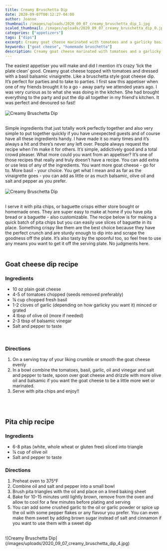 ```yaml
---
title: Creamy Bruschetta Dip
date: 2020-09-07T00:12:27-04:00
author: Joanne
thumbnail: /images/uploads/2020_09_07_creamy_bruschetta_dip_1.jpg
scaled_thumbnail: /images/uploads/2020_09_07_creamy_bruschetta_dip_0.jpg
categories: ["appetizers"]
tags: ["dips"]
excerpt: Creamy goat cheese marinated with tomatoes and a garlicky basic balsamic vinaigrette
keywords: ["goat cheese", "homemade bruschetta"]
description: Creamy goat cheese marinated with tomatoes and a garlicky basic balsamic vinaigrette
---
```


The easiest appetiser you will make and did I mention it’s crazy ‘lick the plate clean’ good. Creamy goat cheese topped with tomatoes and dressed with a basil balsamic vinaigrette. Like a bruschetta style goat cheese dip.  It’s perfect for parties and to take to parties. I first saw this appetiser when one of my friends brought it to a go - away party we attended years ago. I was very curious as to what she was doing in the kitchen. She had brought everything to the party and put the dip all together in my friend's kitchen. It was perfect and devoured so fast! 
</br>
</br>
![Creamy Bruschetta Dip](/images/uploads/2020_09_07_creamy_bruschetta_dip_2.jpg)
</br>
</br>

Simple ingredients that just totally work perfectly together and also very simple to put together quickly if you have unexpected guests and of course have all these ingredients handy. I have made it so many times and it’s always a hit and there’s never any left over. People always request the recipe when I’m make it for others. It’s simple, addictively good and a total crowd pleaser. What more could you want from an appetiser? It’s one of those recipes that really and truly doesn’t have a recipe. You can add extra or use less of any of the ingredients. You want more goat cheese - go for to.  More basil - your choice.  You get what I mean and as far as the vinaigrette goes - you can add as little or as much balsamic, olive oil and salt and pepper as you prefer. 
</br>
</br>
![Creamy Bruschetta Dip](/images/uploads/2020_09_07_creamy_bruschetta_dip_3.jpg)
</br>
</br>

I serve it with pita chips, or baguette crisps either store bought or homemade ones. They are super easy to make at home if you have pita bread or a baguette - also customizable. The recipe below is for making a quick batch of pita chips but you can easily use slices of baguette in its place. Something crispy like them are the best choice because they have the perfect crunch and are sturdy enough to dip into and scrape the goodness off the plate. It’s also tasty by the spoonful too, so feel free to use any means you want to get it off the serving plate. No judgments here.
</br>
</br>

## Goat cheese dip recipe
### Ingredients

* <span itemprop="recipeIngredient">10 oz plain goat cheese</span>
* <span itemprop="recipeIngredient">4-5 of tomatoes chopped (seeds removed preferably) </span>
* <span itemprop="recipeIngredient">&frac14; cup chopped fresh basil</span>
* <span itemprop="recipeIngredient">1-2 cloves of garlic (depending on how garlicky you want it) minced or grated</span>
* <span itemprop="recipeIngredient">4 tbsp of olive oil (more if needed)</span>
* <span itemprop="recipeIngredient">2-3 tbsp of balsamic vinegar</span>
* <span itemprop="recipeIngredient">Salt and pepper to taste </span>
</br>

### Directions

1. On a serving tray of your liking crumble  or smooth the goat cheese evenly
2. In a bowl combine the tomatoes, basil, garlic, oil and vinegar and salt and pepper to taste, spoon over goat cheese and drizzle with more olive oil and balsamic if you want the goat cheese to be a little more wet or marinated.
3. Serve with pita chips and enjoy!! 
</br>
</br>

## Pita chip recipe 
### Ingredients

* 6-8 pitas (white, whole wheat or gluten free) sliced into triangle
* &frac14; cup of olive oil
* Salt and pepper to taste

### Directions

1. Preheat oven to 375°F
2. Combine oil and salt and pepper into a small bowl
3. Brush pita triangles with the oil and place on a lined baking sheet
4. Bake for 10-15 minutes until lightly brown, remove from the oven and allow to cool for a few minutes before plating and serving 
5. You can add some crushed garlic to the oil or garlic powder or spice up the oil with some pepper flakes or any flavour you prefer. You can even make them sweet by adding brown sugar instead of salt and cinnamon if you want to use them with a sweet dip

</br>
![Creamy Bruschetta Dip](/images/uploads/2020_09_07_creamy_bruschetta_dip_4.jpg)